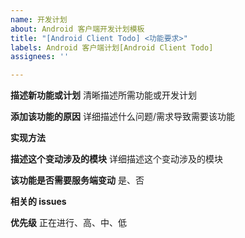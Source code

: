 ```yaml
---
name: 开发计划
about: Android 客户端开发计划模板
title: "[Android Client Todo] <功能要求>"
labels: Android 客户端计划[Android Client Todo]
assignees: ''

---
```


**描述新功能或计划**
清晰描述所需功能或开发计划

**添加该功能的原因**
详细描述什么问题/需求导致需要该功能

**实现方法**


**描述这个变动涉及的模块**
详细描述这个变动涉及的模块

**该功能是否需要服务端变动**
是、否

**相关的 issues**


**优先级**
正在进行、高、中、低
